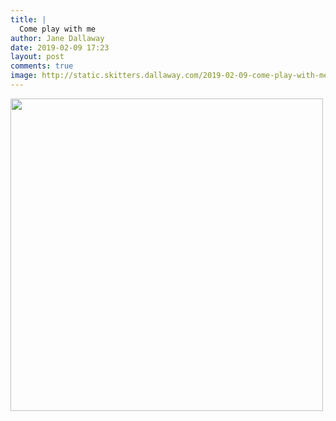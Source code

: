 ```yaml
---
title: |
  Come play with me
author: Jane Dallaway
date: 2019-02-09 17:23
layout: post
comments: true
image: http://static.skitters.dallaway.com/2019-02-09-come-play-with-me-thumb-1-IMG-0777.JPG
---
```


<div>
        <a href="http://static.skitters.dallaway.com/2019-02-09-come-play-with-me-fullsize-1-IMG-0777.JPG">
          <img src="http://static.skitters.dallaway.com/2019-02-09-come-play-with-me-thumb-1-IMG-0777.JPG" width="500" height="500"/>
        </a>
      </div>


  
      